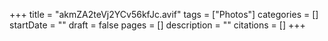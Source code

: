 +++
title = "akmZA2teVj2YCv56kfJc.avif"
tags = ["Photos"]
categories = []
startDate = ""
draft = false
pages = []
description = ""
citations = []
+++
